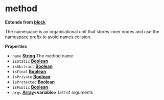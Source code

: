 <!-- Generated by documentation.js. Update this documentation by updating the source code. -->

# method

**Extends from [block](BLOCK.md)**

The namespace is an organisational unit that stores
inner nodes and use the namespace prefix to avoid
names colision.

**Properties**

-   `name` **[String](https://developer.mozilla.org/en-US/docs/Web/JavaScript/Reference/Global_Objects/String)** The method name
-   `isStatic` **[Boolean](https://developer.mozilla.org/en-US/docs/Web/JavaScript/Reference/Global_Objects/Boolean)** 
-   `isAbstract` **[Boolean](https://developer.mozilla.org/en-US/docs/Web/JavaScript/Reference/Global_Objects/Boolean)** 
-   `isFinal` **[Boolean](https://developer.mozilla.org/en-US/docs/Web/JavaScript/Reference/Global_Objects/Boolean)** 
-   `isPrivate` **[Boolean](https://developer.mozilla.org/en-US/docs/Web/JavaScript/Reference/Global_Objects/Boolean)** 
-   `isProtected` **[Boolean](https://developer.mozilla.org/en-US/docs/Web/JavaScript/Reference/Global_Objects/Boolean)** 
-   `isPublic` **[Boolean](https://developer.mozilla.org/en-US/docs/Web/JavaScript/Reference/Global_Objects/Boolean)** 
-   `args` **[Array](https://developer.mozilla.org/en-US/docs/Web/JavaScript/Reference/Global_Objects/Array)&lt;variable>** List of arguments
